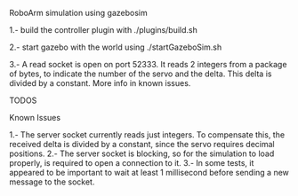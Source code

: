 RoboArm simulation using gazebosim

1.- build the controller plugin with
./plugins/build.sh

2.- start gazebo with the world using 
./startGazeboSim.sh

3.- A read socket is open on port 52333. It reads 2 integers from a package of bytes, to indicate the number of the servo and the delta. This delta is divided by a constant. More info in known issues.


TODOS




Known Issues

1.- The server socket currently reads just integers. To compensate this, the received delta is divided by a constant, since the servo requires decimal positions. 
2.- The server socket is blocking, so for the simulation to load properly, is required to open a connection to it.
3.- In some tests, it appeared to be important to wait at least 1 millisecond before sending a new message to the socket.